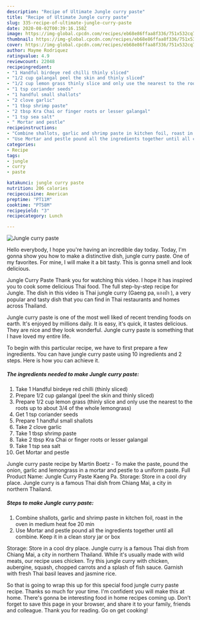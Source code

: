 ```yaml
---
description: "Recipe of Ultimate Jungle curry paste"
title: "Recipe of Ultimate Jungle curry paste"
slug: 335-recipe-of-ultimate-jungle-curry-paste
date: 2020-08-02T00:39:16.158Z
image: https://img-global.cpcdn.com/recipes/eb68e86ffaa8f336/751x532cq70/jungle-curry-paste-recipe-main-photo.jpg
thumbnail: https://img-global.cpcdn.com/recipes/eb68e86ffaa8f336/751x532cq70/jungle-curry-paste-recipe-main-photo.jpg
cover: https://img-global.cpcdn.com/recipes/eb68e86ffaa8f336/751x532cq70/jungle-curry-paste-recipe-main-photo.jpg
author: Mayme Rodriquez
ratingvalue: 4.9
reviewcount: 22048
recipeingredient:
- "1 Handful birdeye red chilli thinly sliced"
- "1/2 cup galangal peel the skin and thinly sliced"
- "1/2 cup lemon grass thinly slice and only use the nearest to the roots up to about 34 of the whole lemongrass"
- "1 tsp coriander seeds"
- "1 handful small shallots"
- "2 clove garlic"
- "1 tbsp shrimp paste"
- "2 tbsp Kra Chai or finger roots or lesser galangal"
- "1 tsp sea salt"
- " Mortar and pestle"
recipeinstructions:
- "Combine shallots, garlic and shrimp paste in kitchen foil, roast in the oven in medium heat foe 20 min"
- "Use Mortar and pestle pound all the ingredients together until all combine. Keep it in a clean story jar or box"
categories:
- Recipe
tags:
- jungle
- curry
- paste

katakunci: jungle curry paste 
nutrition: 206 calories
recipecuisine: American
preptime: "PT11M"
cooktime: "PT58M"
recipeyield: "3"
recipecategory: Lunch

---
```



![Jungle curry paste](https://img-global.cpcdn.com/recipes/eb68e86ffaa8f336/751x532cq70/jungle-curry-paste-recipe-main-photo.jpg)

Hello everybody, I hope you're having an incredible day today. Today, I'm gonna show you how to make a distinctive dish, jungle curry paste. One of my favorites. For mine, I will make it a bit tasty. This is gonna smell and look delicious.

Jungle Curry Paste Thank you for watching this video. I hope it has inspired you to cook some delicious Thai food. The full step-by-step recipe for Jungle. The dish in this video is Thai jungle curry (Gaeng pa, แกงป่า ), a very popular and tasty dish that you can find in Thai restaurants and homes across Thailand.

Jungle curry paste is one of the most well liked of recent trending foods on earth. It's enjoyed by millions daily. It is easy, it's quick, it tastes delicious. They are nice and they look wonderful. Jungle curry paste is something that I have loved my entire life.


To begin with this particular recipe, we have to first prepare a few ingredients. You can have jungle curry paste using 10 ingredients and 2 steps. Here is how you can achieve it.

<!--inarticleads1-->

##### The ingredients needed to make Jungle curry paste:

1. Take 1 Handful birdeye red chilli (thinly sliced)
1. Prepare 1/2 cup galangal (peel the skin and thinly sliced)
1. Prepare 1/2 cup lemon grass (thinly slice and only use the nearest to the roots up to about 3/4 of the whole lemongrass)
1. Get 1 tsp coriander seeds
1. Prepare 1 handful small shallots
1. Take 2 clove garlic
1. Take 1 tbsp shrimp paste
1. Take 2 tbsp Kra Chai or finger roots or lesser galangal
1. Take 1 tsp sea salt
1. Get  Mortar and pestle


Jungle curry paste recipe by Martin Boetz - To make the paste, pound the onion, garlic and lemongrass in a mortar and pestle to a uniform paste. Full Product Name: Jungle Curry Paste Kaeng Pa. Storage: Store in a cool dry place. Jungle curry is a famous Thai dish from Chiang Mai, a city in northern Thailand. 

<!--inarticleads2-->

##### Steps to make Jungle curry paste:

1. Combine shallots, garlic and shrimp paste in kitchen foil, roast in the oven in medium heat foe 20 min
1. Use Mortar and pestle pound all the ingredients together until all combine. Keep it in a clean story jar or box


Storage: Store in a cool dry place. Jungle curry is a famous Thai dish from Chiang Mai, a city in northern Thailand. While it&#39;s usually made with wild meats, our recipe uses chicken. Try this jungle curry with chicken, aubergine, squash, chopped carrots and a splash of fish sauce. Garnish with fresh Thai basil leaves and jasmine rice. 

So that is going to wrap this up for this special food jungle curry paste recipe. Thanks so much for your time. I'm confident you will make this at home. There's gonna be interesting food in home recipes coming up. Don't forget to save this page in your browser, and share it to your family, friends and colleague. Thank you for reading. Go on get cooking!
